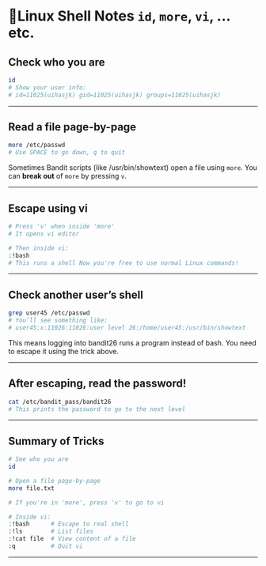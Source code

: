 
# 🐧Linux Shell Notes  `id`, `more`, `vi`, ... etc.

##  Check who you are

```bash
id
# Show your user info:
# id=11025(uihasjk) gid=11025(uihasjk) groups=11025(uihasjk)
```

---

## Read a file page-by-page

```bash
more /etc/passwd
# Use SPACE to go down, q to quit
```

Sometimes Bandit scripts (like /usr/bin/showtext) open a file using `more`.
You can **break out** of `more` by pressing `v`.

---

## Escape using vi

```bash
# Press 'v' when inside 'more' 
# It opens vi editor

# Then inside vi:
:!bash
# This runs a shell Now you're free to use normal Linux commands!
```

---

## Check another user’s shell

```bash
grep user45 /etc/passwd
# You’ll see something like:
# user45:x:11026:11026:user level 26:/home/user45:/usr/bin/showtext
```

This means logging into bandit26 runs a program instead of bash. You need to escape it using the trick above.

---

## After escaping, read the password!

```bash
cat /etc/bandit_pass/bandit26
# This prints the password to go to the next level
```

---

## Summary of Tricks

```bash
# See who you are
id

# Open a file page-by-page
more file.txt

# If you're in 'more', press 'v' to go to vi

# Inside vi:
:!bash      # Escape to real shell
:!ls        # List files
:!cat file  # View content of a file
:q          # Quit vi
```

---
